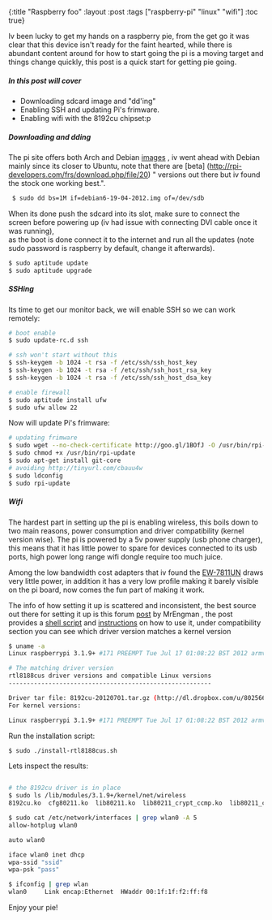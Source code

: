 {:title "Raspberry foo"
 :layout :post
 :tags  ["raspberry-pi" "linux" "wifi"]
 :toc true}

Iv been lucky to get my hands on a raspberry pie, from the get go it was clear that this device isn't ready for the faint hearted, while there is abundant content around for how to start going the pi is a moving target and things change quickly, this post is a quick start for getting pie going. 

##### In this post will cover 
* Downloading sdcard image and \"dd'ing\" 
* Enabling SSH and updating Pi's frimware.
* Enabling wifi with the 8192cu chipset:p

##### Downloading and dding
The pi site offers both Arch and Debian  [images](http://www.raspberrypi.org/downloads)
, iv went ahead with Debian mainly since its closer to Ubuntu, note that there are  [beta] (http://rpi-developers.com/frs/download.php/file/20)  " versions out there but iv found the stock one working best.".


```bash
 $ sudo dd bs=1M if=debian6-19-04-2012.img of=/dev/sdb
```

When its done push the sdcard into its slot, make sure to connect the screen before powering up (iv had issue with connecting DVI cable once it was running),  
as the boot is done connect it to the internet and run all the updates (note sudo password is raspberry by default, change it afterwards).

```bash 
$ sudo aptitude update
$ sudo aptitude upgrade
```


##### SSHing
Its time to get our monitor back, we will enable SSH so we can work remotely:  


```bash
# boot enable
$ sudo update-rc.d ssh

# ssh won't start without this
$ ssh-keygem -b 1024 -t rsa -f /etc/ssh/ssh_host_key 
$ ssh-keygen -b 1024 -t rsa -f /etc/ssh/ssh_host_rsa_key 
$ ssh-keygen -b 1024 -t rsa -f /etc/ssh/ssh_host_dsa_key 

# enable firewall
$ sudo aptitude install ufw
$ sudo ufw allow 22 
```

Now will update Pi's frimware:
```bash
# updating frimware
$ sudo wget --no-check-certificate http://goo.gl/1BOfJ -O /usr/bin/rpi-update 
$ sudo chmod +x /usr/bin/rpi-update
$ sudo apt-get install git-core
# avoiding http://tinyurl.com/cbauu4w  
$ sudo ldconfig
$ sudo rpi-update  
```

##### Wifi 
The hardest part in setting up the pi is enabling wireless, this boils down to two main reasons, power consumption and driver compatibility (kernel version wise). 
The pi is powered by a 5v power supply (usb phone charger), this means that it has little power to spare for devices connected to its usb ports, high power long range wifi dongle require too much juice. 

Among the low bandwidth cost adapters that iv found the  [EW-7811UN](http://www.amazon.co.uk/Edimax-EW-7811UN-Wireless-802-11b-150Mbps/dp/B003MTTJOY)  draws very little power, in addition it has a very low profile making it barely visible on the pi board, now comes the fun part of making it work.

The info of how setting it up is scattered and inconsistent, the best source out there for setting it up is this forum  [post](http://www.raspberrypi.org/phpBB3/viewtopic.php?t=6256) 
 by MrEngman , the post provides a  [shell script](http://dl.dropbox.com/u/80256631/install-rtl8188cus.sh)  and  [instructions]( http://dl.dropbox.com/u/80256631/install-rtl8188cus.txt)  on how to use it, 
under compatibility section you can see which driver version matches a kernel version

```bash
$ uname -a 
Linux raspberrypi 3.1.9+ #171 PREEMPT Tue Jul 17 01:08:22 BST 2012 armv6l GNU/Linux

# The matching driver version 
rtl8188cus driver versions and compatible Linux versions
-------------------------------------------------------- 

Driver tar file: 8192cu-20120701.tar.gz (http://dl.dropbox.com/u/80256631/8192cu-20120701.tar.gz)
For kernel versions:

Linux raspberrypi 3.1.9+ #171 PREEMPT Tue Jul 17 01:08:22 BST 2012 armv6l GNU/Linux 
```

Run the installation script:

```bash
$ sudo ./install-rtl8188cus.sh  
```


Lets inspect the results:

```bash

# the 8192cu driver is in place
$ sudo ls /lib/modules/3.1.9+/kernel/net/wireless
8192cu.ko  cfg80211.ko	lib80211.ko  lib80211_crypt_ccmp.ko  lib80211_crypt_tkip.ko  lib80211_crypt_wep.ko

$ sudo cat /etc/network/interfaces | grep wlan0 -A 5 
allow-hotplug wlan0

auto wlan0

iface wlan0 inet dhcp
wpa-ssid "ssid"
wpa-psk "pass"

$ ifconfig | grep wlan
wlan0     Link encap:Ethernet  HWaddr 00:1f:1f:f2:ff:f8
```

Enjoy your pie!  
